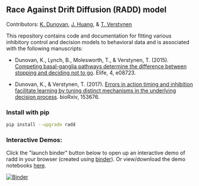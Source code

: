 ## Race Against Drift Diffusion (RADD) model
Contributors: [K. Dunovan](http://kdunovan.me), [J. Huang](http://www.github.com/jeremyahuang), & [T. Verstynen](http://www.cognitiveaxon.com)

This repository  contains code and documentation for fitting various inhibitory control and decision models to behavioral data and is associated with the following manuscripts:

* Dunovan, K., Lynch, B., Molesworth, T., & Verstynen, T. (2015). [Competing basal-ganglia pathways determine the difference between stopping and deciding not to go](http://www.elifesciences.org/content/4/e08723). Elife, 4, e08723.

* Dunovan, K., & Verstynen, T. (2017). [Errors in action timing and inhibition facilitate learning by tuning distinct mechanisms in the underlying decision process](https://www.biorxiv.org/content/early/2017/10/28/153676). bioRxiv, 153676.


### Install with pip
```sh
pip install --upgrade radd
```

### Interactive Demos:
Click the "launch binder" button below to open up an interactive demo of radd in your browser (created using [binder](http://mybinder.org/)). Or view/download the demo notebooks [here](https://nbviewer.jupyter.org/github/CoAxLab/radd).

[![Binder](http://mybinder.org/badge.svg)](http://mybinder.org:/repo/coaxlab/radd)
